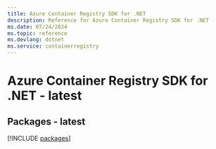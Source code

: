 ```yaml
---
title: Azure Container Registry SDK for .NET
description: Reference for Azure Container Registry SDK for .NET
ms.date: 07/24/2024
ms.topic: reference
ms.devlang: dotnet
ms.service: containerregistry
---
```

# Azure Container Registry SDK for .NET - latest
## Packages - latest
[!INCLUDE [packages](container-registry-index.md)]